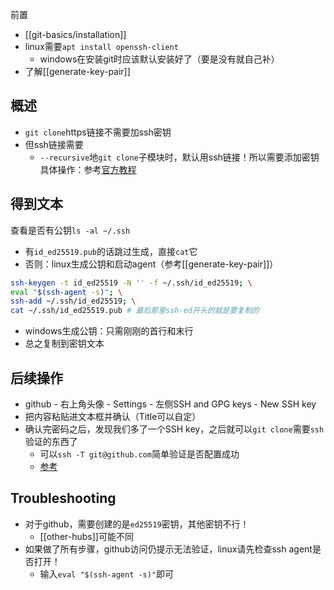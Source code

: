 前置
- [[git-basics/installation]]
- linux需要`apt install openssh-client`
  - windows在安装git时应该默认安装好了（要是没有就自己补）
- 了解[[generate-key-pair]]

## 概述
- `git clone`https链接不需要加ssh密钥
- 但ssh链接需要
  - `--recursive`地`git clone`子模块时，默认用ssh链接！所以需要添加密钥
具体操作：参考[官方教程](https://docs.github.com/en/authentication/connecting-to-github-with-ssh/checking-for-existing-ssh-keys)
## 得到文本
查看是否有公钥`ls -al ~/.ssh`
- 有`id_ed25519.pub`的话跳过生成，直接`cat`它
- 否则：linux生成公钥和启动agent（参考[[generate-key-pair]]）
```sh
ssh-keygen -t id_ed25519 -N '' -f ~/.ssh/id_ed25519; \
eval "$(ssh-agent -s)"; \
ssh-add ~/.ssh/id_ed25519; \
cat ~/.ssh/id_ed25519.pub # 最后那里ssh-ed开头的就是要复制的
```
- windows生成公钥：只需刚刚的首行和末行
- 总之复制到密钥文本
## 后续操作
- github - 右上角头像 - Settings - 左侧SSH and GPG keys - New SSH key
- 把内容粘贴进文本框并确认（Title可以自定）
- 确认完密码之后，发现我们多了一个SSH key，之后就可以`git clone`需要`ssh`验证的东西了
  - 可以`ssh -T git@github.com`简单验证是否配置成功
  - [参考](https://segmentfault.com/q/1010000007607194)
## Troubleshooting
- 对于github，需要创建的是`ed25519`密钥，其他密钥不行！
  - [[other-hubs]]可能不同
- 如果做了所有步骤，github访问仍提示无法验证，linux请先检查ssh agent是否打开！
    - 输入`eval "$(ssh-agent -s)"`即可
